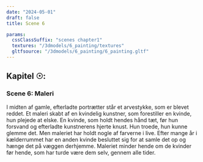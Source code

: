 ```yaml
---
date: "2024-05-01"
draft: false
title: Scene 6

params:
  cssClassSuffix: "scenes chapter1"
  textures: "/3dmodels/6_painting/textures"
  gltfsource: "/3dmodels/6_painting/6_painting.gltf"
---
```

<h2 class="green">Kapitel &#9737;:</h2>
<h3 class="green">Scene 6: Maleri</h3>
<canvas id="c"></canvas>
<p>I midten af gamle, efterladte portrætter står et arvestykke, som er blevet reddet. Et maleri skabt af en kvindelig kunstner, som forestiller en kvinde, hun plejede at elske. En kvinde, som holdt hendes hånd tæt, før hun forsvand og efterladte kunstnerens hjerte knust. Hun troede, hun kunne glemme det. Men maleriet har holdt nogle af farverne i live. Efter mange år i kælderrummet har en anden kvinde besluttet sig for at samle det op og hænge det på væggen derhjemme. Maleriet minder hende om de kvinder før hende, som har turde være dem selv, gennem alle tider.</p>
